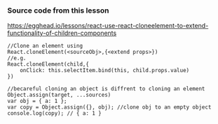 ### Source code from this lesson
https://egghead.io/lessons/react-use-react-cloneelement-to-extend-functionality-of-children-components

    //Clone an element using 
    React.cloneElement(<sourceObj>,{<extend props>})
    //e.g.
    React.cloneElement(child,{
        onClick: this.selectItem.bind(this, child.props.value)
    })

    //becareful cloning an object is diffrent to cloning an element
    Object.assign(target, ...sources)
    var obj = { a: 1 };
    var copy = Object.assign({}, obj); //clone obj to an empty object
    console.log(copy); // { a: 1 }


